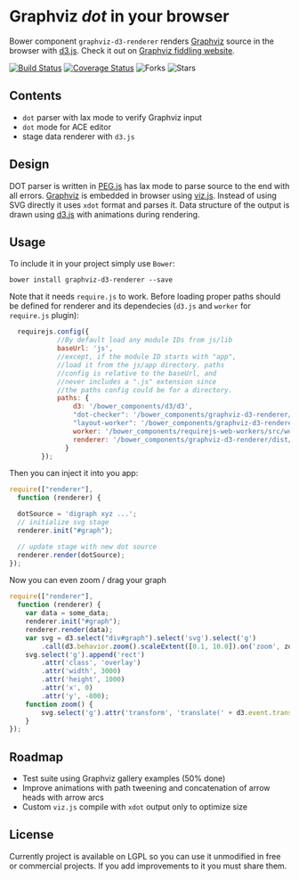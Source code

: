 Graphviz *dot* in your browser
==============================
Bower component `graphviz-d3-renderer` renders [Graphviz](http://graphviz.org) source in the browser with [d3.js](https://github.com/mbostock/d3). Check it out on [Graphviz fiddling website](http://graphviz.it/).

[![Build Status](https://travis-ci.org/mstefaniuk/graph-viz-d3-js.svg?branch=master)](https://travis-ci.org/mstefaniuk/graph-viz-d3-js)
[![Coverage Status](https://coveralls.io/repos/mstefaniuk/graph-viz-d3-js/badge.svg?branch=master)](https://coveralls.io/r/mstefaniuk/graph-viz-d3-js?branch=master)
![Forks](https://img.shields.io/github/forks/mstefaniuk/graph-viz-d3-js.svg)
![Stars](https://img.shields.io/github/stars/mstefaniuk/graph-viz-d3-js.svg)

Contents
--------
* `dot` parser with lax mode to verify Graphviz input
* `dot` mode for ACE editor
* stage data renderer with `d3.js`

Design
------
DOT parser is written in [PEG.js](https://github.com/dmajda/pegjs) has lax mode to parse source to the end with all errors. [Graphviz](http://graphviz.org) is embedded in browser using [viz.js](https://github.com/mdaines/viz.js).
Instead of using SVG directly it uses `xdot` format and parses it. Data structure of the output is drawn using
[d3.js](https://github.com/mbostock/d3) with animations during rendering.

Usage
-----
To include it in your project simply use `Bower`:
```
bower install graphviz-d3-renderer --save
```
Note that it needs `require.js` to work. Before loading proper paths should be defined for renderer and its dependecies (`d3.js` and `worker` for `require.js` plugin):
```javascript
  requirejs.config({
			//By default load any module IDs from js/lib
			baseUrl: 'js',
			//except, if the module ID starts with "app",
			//load it from the js/app directory. paths
			//config is relative to the baseUrl, and
			//never includes a ".js" extension since
			//the paths config could be for a directory.
			paths: {
				d3: '/bower_components/d3/d3',
				"dot-checker": '/bower_components/graphviz-d3-renderer/dist/dot-checker',
				"layout-worker": '/bower_components/graphviz-d3-renderer/dist/layout-worker',
				worker: '/bower_components/requirejs-web-workers/src/worker',
				renderer: '/bower_components/graphviz-d3-renderer/dist/renderer'
			  }
		});
```
Then you can inject it into you app:
```javascript
require(["renderer"],
  function (renderer) {

  dotSource = 'digraph xyz ...';
  // initialize svg stage
  renderer.init("#graph");

  // update stage with new dot source
  renderer.render(dotSource);
});
```
Now you can even zoom / drag your graph
```javascript
require(["renderer"],
  function (renderer) {
    var data = some_data;
    renderer.init("#graph");
    renderer.render(data);
    var svg = d3.select("div#graph").select('svg').select('g')
        .call(d3.behavior.zoom().scaleExtent([0.1, 10.0]).on('zoom', zoom));
    svg.select('g').append('rect')
        .attr('class', 'overlay')
        .attr('width', 3000)
        .attr('height', 1000)
        .attr('x', 0)
        .attr('y', -800);
    function zoom() {
        svg.select('g').attr('transform', 'translate(' + d3.event.translate + ')scale(' + d3.event.scale + ')');
    }
});
```
Roadmap
-------
* Test suite using Graphviz gallery examples (50% done)
* Improve animations with path tweening and concatenation of arrow heads with arrow arcs
* Custom `viz.js` compile with `xdot` output only to optimize size

License
-------
Currently project is available on LGPL so you can use it unmodified in free or commercial projects. If you add improvements
to it you must share them.

